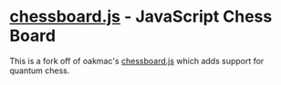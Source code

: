 [chessboard.js](http://chessboardjs.com) - JavaScript Chess Board
==================================================

This is a fork off of oakmac's [chessboard.js](https://github.com/oakmac/chessboardjs) which adds support for quantum chess.